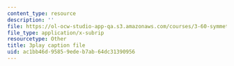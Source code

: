 ```yaml
---
content_type: resource
description: ''
file: https://ol-ocw-studio-app-qa.s3.amazonaws.com/courses/3-60-symmetry-structure-and-tensor-properties-of-materials-fall-2005/ac1bb46d95859edeb7ab64dc31390956_GvtsFAxn-H8.srt
file_type: application/x-subrip
resourcetype: Other
title: 3play caption file
uid: ac1bb46d-9585-9ede-b7ab-64dc31390956
---
```


